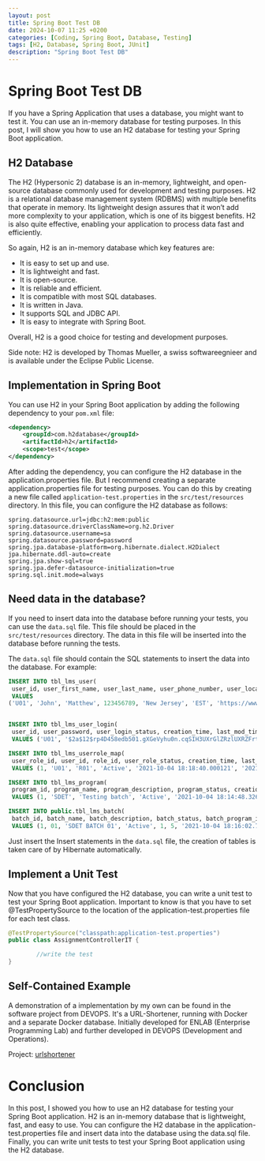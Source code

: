 ```yaml
---
layout: post
title: Spring Boot Test DB
date: 2024-10-07 11:25 +0200
categories: [Coding, Spring Boot, Database, Testing]
tags: [H2, Database, Spring Boot, JUnit]
description: "Spring Boot Test DB"
---
```

# Spring Boot Test DB
If you have a Spring Application that uses a database, you might want to test it. You can use an in-memory database for testing purposes. In this post, I will show you how to use an H2 database for testing your Spring Boot application.

## H2 Database
The H2 (Hypersonic 2) database is an in-memory, lightweight, and open-source database commonly used for development and testing purposes. H2 is a relational database management system (RDBMS) with multiple benefits that operate in memory. Its lightweight design assures that it won’t add more complexity to your application, which is one of its biggest benefits. H2 is also quite effective, enabling your application to process data fast and efficiently.

So again, H2 is an in-memory database which key features are:
- It is easy to set up and use.
- It is lightweight and fast.
- It is open-source.
- It is reliable and efficient.
- It is compatible with most SQL databases.
- It is written in Java.
- It supports SQL and JDBC API.
- It is easy to integrate with Spring Boot.

Overall, H2 is a good choice for testing and development purposes.

Side note: H2 is developed by Thomas Mueller, a swiss softwareegnieer and is available under the Eclipse Public License.

## Implementation in Spring Boot

You can use H2 in your Spring Boot application by adding the following dependency to your `pom.xml` file:

```xml
<dependency>
    <groupId>com.h2database</groupId>
    <artifactId>h2</artifactId>
    <scope>test</scope>
</dependency>
```

After adding the dependency, you can configure the H2 database in the application.properties file. But I recommend creating a separate application.properties file for testing purposes. You can do this by creating a new file called `application-test.properties` in the `src/test/resources` directory. In this file, you can configure the H2 database as follows:

```properties
spring.datasource.url=jdbc:h2:mem:public
spring.datasource.driverClassName=org.h2.Driver
spring.datasource.username=sa
spring.datasource.password=password
spring.jpa.database-platform=org.hibernate.dialect.H2Dialect
jpa.hibernate.ddl-auto=create
spring.jpa.show-sql=true
spring.jpa.defer-datasource-initialization=true
spring.sql.init.mode=always
```

## Need data in the database?

If you need to insert data into the database before running your tests, you can use the `data.sql` file. This file should be placed in the `src/test/resources` directory. The data in this file will be inserted into the database before running the tests.

The `data.sql` file should contain the SQL statements to insert the data into the database. For example:

```sql
INSERT INTO tbl_lms_user(
 user_id, user_first_name, user_last_name, user_phone_number, user_location, user_time_zone, user_linkedin_url, user_edu_ug, user_edu_pg, user_comments, user_visa_status, creation_time, last_mod_time, user_middle_name)
 VALUES
('U01', 'John', 'Matthew', 123456789, 'New Jersey', 'EST', 'https://www.linkedin.com/in/John Matthew/', 'Computer Science Engineering', 'MBA', null, 'Not-Specified', '2021-10-04 18:09:38.076245', '2021-10-04 18:09:38.076245', null),


INSERT INTO tbl_lms_user_login(
 user_id, user_password, user_login_status, creation_time, last_mod_time, user_login_email)
 VALUES ('U01', '$2a$12$rp4D458edb501.gXGeVyhu0n.cqSIH3UXrGlZRzlUXRZFrtIsPxZO', 'ACTIVE', '2021-10-04 18:11:10.357897', '2021-10-04 18:11:10.357897', 'John.Matthew@gmail.com');

INSERT INTO tbl_lms_userrole_map(
 user_role_id, user_id, role_id, user_role_status, creation_time, last_mod_time)
 VALUES (1, 'U01', 'R01', 'Active', '2021-10-04 18:18:40.000121', '2021-10-04 18:18:40.000121');

INSERT INTO tbl_lms_program(
 program_id, program_name, program_description, program_status, creation_time, last_mod_time)
 VALUES (1, 'SDET', 'Testing batch', 'Active', '2021-10-04 18:14:48.326714', '2021-10-04 18:14:48.326714');

INSERT INTO public.tbl_lms_batch(
 batch_id, batch_name, batch_description, batch_status, batch_program_id, batch_no_of_classes, creation_time, last_mod_time)
 VALUES (1, 01, 'SDET BATCH 01', 'Active', 1, 5, '2021-10-04 18:16:02.713333', '2021-10-04 18:16:02.713333');
```
Just insert the Insert statements in the `data.sql` file, the creation of tables is taken care of by Hibernate automatically.


## Implement a Unit Test

Now that you have configured the H2 database, you can write a unit test to test your Spring Boot application.
Important to know is
that you have to set @TestPropertySource to the location of the application-test.properties file for each test class.

```java
@TestPropertySource("classpath:application-test.properties")
public class AssignmentControllerIT {

        //write the test 
}
```

## Self-Contained Example
A demonstration of a implementation by my own can be found in the software project from DEVOPS.
It's a URL-Shortener, running with Docker and a separate Docker database.
Initially developed for ENLAB (Enterprise Programming Lab) and further developed in DEVOPS (Development and Operations).

Project: [urlshortener](git@gitlab.switch.ch:hslu/edu/bachelor-computer-science/devops/24hs01/g02/g02-urlshortener.git)

# Conclusion
In this post, I showed you how to use an H2 database for testing your Spring Boot application.
H2 is an in-memory database that is lightweight, fast, and easy to use.
You can configure the H2 database in the application-test.properties file and insert data into the database
using the data.sql file.
Finally, you can write unit tests to test your Spring Boot application using the H2 database.
